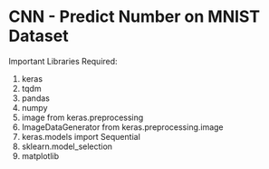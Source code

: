 # CNN - Predict Number on MNIST Dataset

Important Libraries Required:
1. keras
2. tqdm
3. pandas
4. numpy
5. image from keras.preprocessing
6. ImageDataGenerator from keras.preprocessing.image
7. keras.models import Sequential
8. sklearn.model_selection
9. matplotlib

